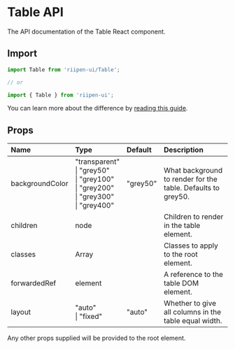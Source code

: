 <!--- This documentation is automatically generated, do not try to edit it. -->

# Table API

<p class="description">The API documentation of the Table React component.</p>

## Import

```js
import Table from 'riipen-ui/Table';

// or

import { Table } from 'riipen-ui';
```

You can learn more about the difference by [reading this guide](/guides/bundle-size).

## Props

| Name | Type | Default | Description |
|:-----|:-----|:--------|:------------|
| <span class="prop-name">backgroundColor</span> | <span class="prop-type">"transparent"<br>&#124;&nbsp;"grey50"<br>&#124;&nbsp;"grey100"<br>&#124;&nbsp;"grey200"<br>&#124;&nbsp;"grey300"<br>&#124;&nbsp;"grey400"</span> | <span class="prop-default">"grey50"</span> | What background to render for the table. Defaults to grey50. |
| <span class="prop-name">children</span> | <span class="prop-type">node</span> |  | Children to render in the table element. |
| <span class="prop-name">classes</span> | <span class="prop-type">Array<string></span> |  | Classes to apply to the root element. |
| <span class="prop-name">forwardedRef</span> | <span class="prop-type">element</span> |  | A reference to the table DOM element. |
| <span class="prop-name">layout</span> | <span class="prop-type">"auto"<br>&#124;&nbsp;"fixed"</span> | <span class="prop-default">"auto"</span> | Whether to give all columns in the table equal width. |


Any other props supplied will be provided to the root element.